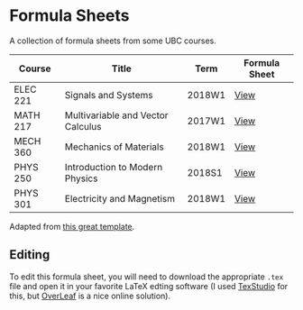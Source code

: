 # Formula Sheets
A collection of formula sheets from some UBC courses.

| Course | Title | Term | Formula Sheet |
| --- | --- | --- | --- |
| ELEC 221 | Signals and Systems| 2018W1| [View](https://docs.google.com/viewer?url=https://github.com/DonneyF/formula-sheets/raw/master/ELEC%20221%20-%20Signals%20and%20Systems/elec221fs.pdf) |
| MATH 217 | Multivariable and Vector Calculus | 2017W1 | [View](https://docs.google.com/viewer?url=https://github.com/DonneyF/formula-sheets/raw/master/MATH%20217%20-%20Multivariable%20and%20Vector%20Calculus/math217fs.pdf) |
| MECH 360 | Mechanics of Materials | 2018W1 | [View](https://docs.google.com/viewer?url=https://github.com/DonneyF/formula-sheets/raw/master/MECH%20360%20-%20Mechanics%20of%20Materials/mech360fs.pdf) |
| PHYS 250 | Introduction to Modern Physics | 2018S1 | [View](https://docs.google.com/viewer?url=https://github.com/DonneyF/formula-sheets/raw/master/PHYS%20250%20-%20Introduction%20to%20Modern%20Physics/phys250finalfs.pdf) |
| PHYS 301 | Electricity and Magnetism | 2018W1 | [View](https://docs.google.com/viewer?url=https://github.com/DonneyF/formula-sheets/raw/master/PHYS%20301%20-%20Electricity%20and%20Magnetism/phys301fs.pdf) |

Adapted from [this great template](https://wch.github.io/latexsheet/).

## Editing

To edit this formula sheet, you will need to download the appropriate `.tex` file and open it in your favorite LaTeX edting software (I used [TexStudio](https://www.texstudio.org/) for this, but [OverLeaf](https://www.overleaf.com/) is a nice online solution).
